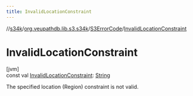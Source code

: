 ```yaml
---
title: InvalidLocationConstraint
---
```

//[s34k](../../../index.html)/[org.veupathdb.lib.s3.s34k](../index.html)/[S3ErrorCode](index.html)/[InvalidLocationConstraint](-invalid-location-constraint.html)



# InvalidLocationConstraint



[jvm]\
const val [InvalidLocationConstraint](-invalid-location-constraint.html): [String](https://kotlinlang.org/api/latest/jvm/stdlib/kotlin/-string/index.html)



The specified location (Region) constraint is not valid.




